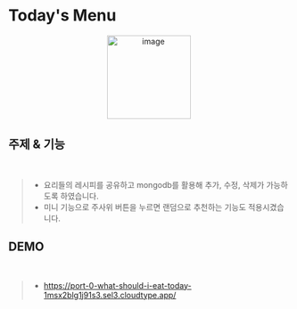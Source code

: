 # Today's Menu

<div align="center">
<img width="150" alt="image" src="https://user-images.githubusercontent.com/119498531/229673340-67809301-ca5e-4cc8-9fc9-c2852a262021.png">
</div>

## 주제 & 기능
<br>

> - 요리들의 레시피를 공유하고 mongodb를 활용해 추가, 수정, 삭제가 가능하도록 하였습니다.
> - 미니 기능으로 주사위 버튼을 누르면 랜덤으로 추천하는 기능도 적용시겼습니다.

## DEMO
<br>

> - https://port-0-what-should-i-eat-today-1msx2blg1j91s3.sel3.cloudtype.app/
